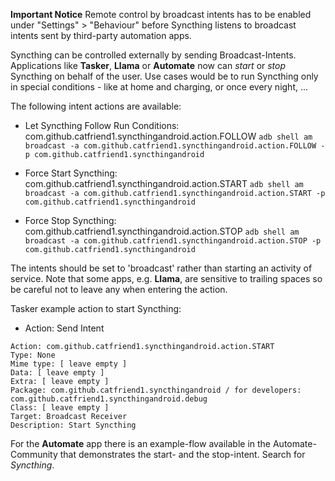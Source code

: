 **Important Notice**
Remote control by broadcast intents has to be enabled under "Settings" > "Behaviour" before Syncthing listens to broadcast intents sent by third-party automation apps.

Syncthing can be controlled externally by sending Broadcast-Intents. Applications like **Tasker**, **Llama** or **Automate** now can _start_ or _stop_ Syncthing on behalf of the user.
Use cases would be to run Syncthing only in special conditions - like at home and charging, or once every night, ...

The following intent actions are available:
* Let Syncthing Follow Run Conditions: com.github.catfriend1.syncthingandroid.action.FOLLOW
`adb shell am broadcast -a com.github.catfriend1.syncthingandroid.action.FOLLOW -p com.github.catfriend1.syncthingandroid`

* Force Start Syncthing: com.github.catfriend1.syncthingandroid.action.START
`adb shell am broadcast -a com.github.catfriend1.syncthingandroid.action.START -p com.github.catfriend1.syncthingandroid`

* Force Stop Syncthing: com.github.catfriend1.syncthingandroid.action.STOP
`adb shell am broadcast -a com.github.catfriend1.syncthingandroid.action.STOP -p com.github.catfriend1.syncthingandroid`

The intents should be set to 'broadcast' rather than starting an activity of service. Note that some apps, e.g. **Llama**, are sensitive to trailing spaces so be careful not to leave any when entering the action.

Tasker example action to start Syncthing:
* Action: Send Intent
```
Action: com.github.catfriend1.syncthingandroid.action.START
Type: None
Mime type: [ leave empty ]
Data: [ leave empty ]
Extra: [ leave empty ]
Package: com.github.catfriend1.syncthingandroid / for developers: com.github.catfriend1.syncthingandroid.debug
Class: [ leave empty ]
Target: Broadcast Receiver
Description: Start Syncthing
```

For the **Automate** app there is an example-flow available in the Automate-Community that demonstrates the start- and the stop-intent. Search for *Syncthing*.
